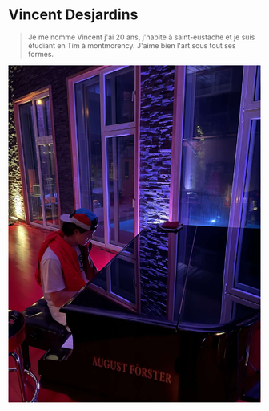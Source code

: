 # Vincent Desjardins 

 > Je me nomme Vincent j'ai 20 ans, j'habite à saint-eustache et je suis étudiant en Tim à montmorency.
 >  J'aime bien l'art sous tout ses formes.
 
 ![photo de moi](media/Snapchat-1139781742.jpg)

